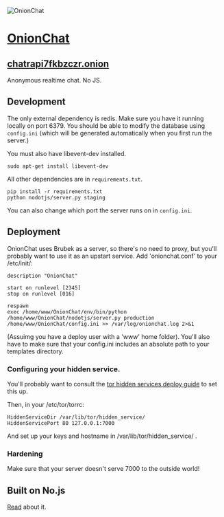 ![OnionChat](http://i.imgur.com/lQpoAzL.png)

# [OnionChat](https://chatrapi7fkbzczr.onion)
## [chatrapi7fkbzczr.onion](https://chatrapi7fkbzczr.onion)
Anonymous realtime chat. No JS.

## Development

The only external dependency is redis.  Make sure you have it running locally
on port 6379.  You should be able to modify the database using `config.ini`
(which will be generated automatically when you first run the server.)

You must also have libevent-dev installed.

    sudo apt-get install libevent-dev

All other dependencies are in `requirements.txt`.

    pip install -r requirements.txt
    python nodotjs/server.py staging

You can also change which port the server runs on in `config.ini`.

## Deployment

OnionChat uses Brubek as a server, so there's no need to proxy, but you'll probably want to use it as an upstart service. Add 'onionchat.conf' to your /etc/init/:

    description "OnionChat"
     
    start on runlevel [2345]
    stop on runlevel [016]
     
    respawn
    exec /home/www/OnionChat/env/bin/python /home/www/OnionChat/nodotjs/server.py production /home/www/OnionChat/config.ini >> /var/log/onionchat.log 2>&1

(Assuimg you have a deploy user with a 'www' home folder). You'll also have to make sure that your config.ini includes an absolute path to your templates directory.

### Configuring your hidden service.

You'll probably want to consult the [tor hidden services deploy guide](https://www.torproject.org/docs/tor-hidden-service) to set this up. 

Then, in your /etc/tor/torrc:

    HiddenServiceDir /var/lib/tor/hidden_service/
    HiddenServicePort 80 127.0.0.1:7000

And set up your keys and hostname in /var/lib/tor/hidden_service/
.

### Hardening

Make sure that your server doesn't serve 7000 to the outside world!

## Built on No.js

[Read](http://blog.accursedware.com/html-only-live-chat:-No.JS/) about it.
